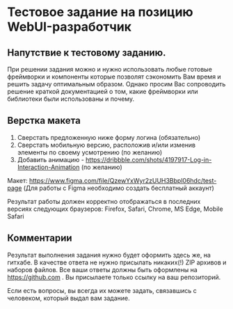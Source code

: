 # Тестовое задание на позицию WebUI-разработчик

## Напутствие к тестовому заданию.
При решении задания можно и нужно использовать любые готовые фреймворки и компоненты которые позволят сэкономить Вам время и решить задачу оптимальным образом. Однако просим Вас сопроводить решение краткой документацией о том, какие фреймворки или библиотеки были использованы и почему. 

## Верстка макета

1. Сверстать предложенную ниже форму логина (обязательно)
2. Сверстать мобильную версию, расположив и/или изменив элементы по своему усмотрению (по желанию)
3. Добавить анимацию - https://dribbble.com/shots/4197917-Log-in-Interaction-Animation (по желанию)

Макет: https://www.figma.com/file/QzewYxWyr2zUUH3Bbpl06hdc/test-page
(Для работы с Figma необходимо создать бесплатный аккаунт)

Результат работы должен корректно отображаться в последних версиях следующих браузеров: Firefox, Safari, Chrome, MS Edge, Mobile Safari

## Комментарии

Результат выполнения задания нужно будет оформить здесь же, на гитхабе. В качестве ответа не нужно присылать никаких(!) ZIP архивов и наборов файлов. Все ваши ответы должны быть оформлены на https://github.com . Вы присылаете только ссылку на ваш репозиторий. 

Если есть вопросы, вы всегда их можете задать, связавшись с человеком, который выдал вам задание.
